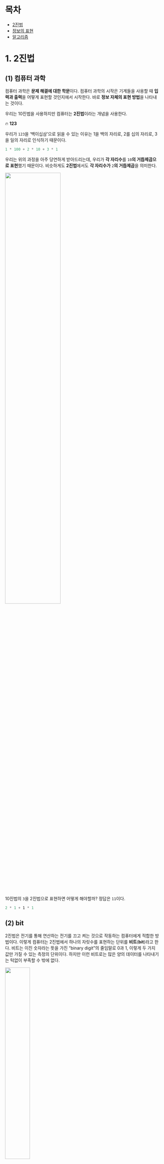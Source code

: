 # 목차

- [2진법](#1-2진법)
- [정보의 표현](#2-정보의-표현)
- [알고리즘](#3-알고리즘)

# **1. 2진법**

## **(1) 컴퓨터 과학**

컴퓨터 과학은 **문제 해결에 대한 학문**이다. 컴퓨터 과학의 시작은 기계들을 사용할 때 **입력과 출력**을 어떻게 표현할 것인지에서 시작한다. 바로 **정보 자체의 표현 방법**을 나타내는 것이다.

우리는 10진법을 사용하지만 컴퓨터는 **2진법**이라는 개념을 사용한다.

🔥 **123**

우리가 `123`을 ‘백이십삼’으로 읽을 수 있는 이유는 1을 백의 자리로, 2를 십의 자리로, 3을 일의 자리로 인식하기 때문이다. 

```jsx
1 * 100 + 2 * 10 + 3 * 1
```

우리는 위의 과정을 아주 당연하게 받아드리는데, 우리가 **각 자리수**를 `10`**의 거듭제곱으로 표현**했기 때문이다. 비슷하게도 **2진법**에서도 **각 자리수가** `2`**의 거듭제곱**을 의미한다.

<img src="https://user-images.githubusercontent.com/87808288/163469769-46979126-b6e6-46f3-903f-c9fb80a0ad40.png" width="60%">

10진법의 `3`을 2진법으로 표현하면 어떻게 해야할까? 정답은 `11`이다.

```jsx
2 * 1 + 1 * 1
```

## **(2) bit**

2진법은 전기를 통해 연산하는 전기를 끄고 켜는 것으로 작동하는 컴퓨터에게 적합한 방법이다. 이렇게 컴퓨터는 2진법에서 하나의 자릿수를 표현하는 단위를 **비트**(**bit**)라고 한다. 비트는 이진 숫자라는 뜻을 가진 “binary digit”의 줄임말로 0과 1, 이렇게 두 가지 값만 가질 수 있는 측정의 단위이다. 하지만 이런 비트로는 많은 양의 데이터를 나타내기는 턱없이 부족할 수 밖에 없다.

<img src="https://user-images.githubusercontent.com/87808288/163472189-709b4e4e-adde-40c3-afde-13e9446ae701.png" width="40%">

## **(3) byte**

많은 양의 데이터를 표현하기 위해 **비트열**을 이용하게 되었는데 **바이트**(**byte**)는 **여덟 개의 비트가 모여** 만들어진 것이다. 하나의 바이트에는 여덟 개의 비트가 있고 비트 한 개는 0과 1로 표현될 수 있기 때문에 `2 * 8 = 256`으로 256개의 서로 다른 바이트가 존재할 수 있게 된다.

<img src="https://user-images.githubusercontent.com/87808288/163472419-c53bf1a0-de4b-4f5c-a8a8-b833b88028d1.png" width="40%">

🔥 **생각해보기**

`5`를 2진법으로 바꿔보면, 10진법으로 `5`를 2진법으로 바꾸려면 일단 2진법은 각 자리수가 `2`**의 거듭제곱**을 의미한다. 따라서 `8, 4, 2, 1` 이렇게 거듭제곱이 진행되므로`0101`로 10진법의 `5`를 2진법으로 표현할 수 있다.

# **2. 정보의 표현**

## **(1) 문자의 표현**

**문자를 숫자로 표현**할 수 있는 정해진 약속(표준)이 존재한다. 그중 하나가 바로 **ASCII**이다.

<img src="https://user-images.githubusercontent.com/87808288/163576701-b41f5f7b-5825-44d1-9772-3688fe208fbf.png" width="60%">

대문자 ‘A’는 10진법으로 `65`로 표현하는데, 이를 2진법으로 바꾸면 

```jsx
2^6 * 1 + 2^5 * 0 + 2^4 * 0 + 2^3 * 0 + 2^2 * 0 + 2 * 0 + 1 * 1(64 + 1)
```

로 나타낸다. 이렇게 컴퓨터는 ‘A’를 숫자 `65`로 정했다.(`01000001`) 이외에도 **Unicode**를 통해, 더 많은 비트를 사용하여 더 다양한 문자들도 표현할 수 있도록 지원하고 있다. **ASCII로는 표현할 수 있는 수에 한계**를 가지기 때문이다.

## **(2) 그림, 영상, 음악의 표현**

문자를 비롯해 그림 또한 숫자로 표현할 수 있다. 우리가 스크린을 통해 접하는 그림을 자세히 살펴 보면 수많은 점들이 **빨간색**, **초록색**, **파란색**을 띄고 있다. 이렇게 작은 점을 우리는 **픽셀**이라 부른다.

각각의 픽셀은 세 가지 색을 서로 다른 비율로 조합하여 특정한 색을 나타내게 된다. 예를 들어 빨간색 72, 초록색 72, 파란색 33을 섞으면 노란색이 되는 것과 같은 방식이다. 이 숫자들을 표현하는 방식을, 우리는 **RGB**라고 부른다. 어떤 방법을 사용해서 정보를 나타내든 **결국 0과 1로 표현**된다.

# **3. 알고리즘**

컴퓨팅은 **입력**을 받아 입력을 **출력**하는 하나의 과정이라 할 수 있다. **알고리즘**은 **입력에서 받은 자료를 출력 형태로 만드는 처리 과정**이라 할 수 있다.

<img src="https://user-images.githubusercontent.com/87808288/163664173-9eb2c256-794b-40a6-9bbb-e8fb8f68fb09.png" width="40%">

알고리즘은 **입력값을 출력값의 형태로 바꾸기 위해** 어떤 명령들이 수행되어야 하는지에 대한 **규칙들의 순서적 나열**이다. 이렇게 순서적 규칙들을 어떻게 나열하느냐에 따라 알고리즘의 종류가 달라지게 되는 것이다. 또한 같은 출력값을 도출한다하여도 알고리즘의 종류에 따라 그 출력을 하기까지의 시간이 다를 수 있다.

## **(1) 정확한 알고리즘**

> 전화번호부에서 '정건희'라는 이름을 찾는 다고 가정한다면 전화번호부의 첫 페이지를 펼친 후 ‘정건희’라는 이름이 해당 페이지에 있는지 찾는 과정을 실행한다. 없으면 그 다음 페이지로 넘어가서 위의 과정을 반복한다.
> 

이 과정을 반복하다보면, ‘정건희’라는 이름이 전화번호부에 존재한다면 위의 과정을 반복하여 ‘정건희’를 찾을 수 있을 것이다.

알고리즘을 평가할 때는 **정확성**도 중요하지만, **효율성도 중요**하다.

- 효율성 → 작업을 완료하기까지 얼마나 시간과 노력을 덜 들일 수 있는지에 대한 것

위의 알고리즘은 한 번에 한 페이지씩 확인하므로 알고리즘은 정확하지만, 매우 오래걸리고 비효율적이다. 이럴 때는 두 페이지를 넘기게하여 알고리즘의 효율성을 개선할 수도 있다. 하지만 ‘정건희’라는 페이지가 그냥 넘어갈 수 있으니 정확도면에서는 문제가 발생할 수 있다.

## **(2) 정확하고 효율적인 알고리즘**

보다 효율적이면서도 정확한 알고리즘을 적용하려한다.

> 전화번호부의 가운데를 펼치고 만약 ‘정건희’가 있다면 알고리즘을 끝낸다. 없다면 전화번호부가 이름순으로 정렬되어 있으므로 ‘정건희’라는 이름이 지금 페이지보다 앞에 있는지 뒤에 있는지 알 수 있을 것이다. 따라서 전화번호부의 절반을 버릴 수 있게 되고 남은 절반에 대해 위와 같은 알고리즘을 수행할 수 있다. 위의 과정을 ‘정건희’가 발견될 때까지 반복하게된다. 남은 한 페이지는 ‘정건희’가 있거나 없거나 두 개의 결과만을 도출하게된다.
> 

위의 알고리즘은 **이전의 알고리즘보다 효율적**이다.

기존의 전화번호부가 100페이지이고, 100페이지가 추가되어 200페이지라면? 한장씩 넘기는 첫번째 알고리즘은 100번의 페이지를 모두 넘겨야하지만, 절반씩 줄어드는 두 번째 알고리즘은 단 1번의 절차만 더 수행하면 된다. (200페이지로 늘어났다고하여도 200페이지의 절반을 날리면 바로 100페이지가 남는다!) 단 한 번의 동작으로 200페이지의 절반인 100페이지가 사라지기 때문이다.

## **(3) 의사코드**

위와 같은 알고리즘은 아래와 같은 **의사코드**라는 방식으로 보다 명료하게 작성할 수 있다. 의사코드는 컴퓨터가 수행할 작업을 프로그램 언어가 아니라 **사람이 사용하는 언어로 알고리즘의 논리적 절차를 작성한 코드**를 말한다.

```jsx
1 Pick up phone book
2 Open to middle of phone book
3 Look at page
4 If 정건희 is on page
5   Call 정건희
6 Else if 정건희 is earlier in book  
7   Open to middle of left half of book
8   Go back to line 3  
9 Else if 정건희 is later in book  
10  Open to middle of right half of book  
11  Go back to line 3  
12 Else  
13  Quit
```

> *나의 블로그: [1장 컴퓨팅 사고](https://www.notion.so/1-46d1a3ebd845483bb743e05d69dde246)*
>